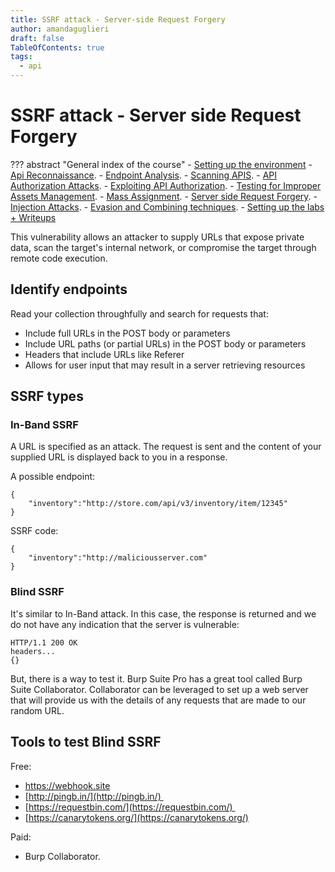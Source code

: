 ```yaml
---
title: SSRF attack - Server-side Request Forgery
author: amandaguglieri
draft: false
TableOfContents: true
tags:
  - api
---
```


# SSRF attack - Server side Request Forgery 

??? abstract "General index of the course"
    - [Setting up the environment](setting-up-kali.md)
    - [Api Reconnaissance](api-reconnaissance.md).
    - [Endpoint Analysis](endpoint-analysis.md).
    - [Scanning APIS](scanning-apis.md).
    - [API Authorization Attacks](api-authentication-attacks.md).
    - [Exploiting API Authorization](exploiting-api-authorization.md).
    - [Testing for Improper Assets Management](improper-assets-management.md).
    - [Mass Assignment](docs/hackingapis/mass-assignment.md).
    - [Server side Request Forgery](server-side-request-forgery-ssrf.md).
    - [Injection Attacks](injection-attacks.md). 
    - [Evasion and Combining techniques](evasion-combining-techniques.md).
    - [Setting up the labs + Writeups](other-labs.md)

This vulnerability allows an attacker to supply URLs that expose private data, scan the target's internal network, or compromise the target through remote code execution.

## Identify endpoints

Read your collection throughfully and search for requests that:

-   Include full URLs in the POST body or parameters
-   Include URL paths (or partial URLs) in the POST body or parameters
-   Headers that include URLs like Referer
-   Allows for user input that may result in a server retrieving resources


## SSRF types

### In-Band SSRF

A URL is specified as an attack. The request is sent and the content of your supplied URL is displayed back to you in a response.

A possible endpoint:

```
{
	"inventory":"http://store.com/api/v3/inventory/item/12345"
}
```

SSRF code:

```
{
	"inventory":"http://maliciousserver.com"
}
```


### Blind  SSRF

It's similar to In-Band attack. In this case, the response is returned and we do not have any indication that the server is vulnerable:

```
HTTP/1.1 200 OK  
headers...  
{}
```

But, there is a way to test it. Burp Suite Pro has a great tool called Burp Suite Collaborator. Collaborator can be leveraged to set up a web server that will provide us with the details of any requests that are made to our random URL.


## Tools to test Blind SSRF

Free:

- https://webhook.site
- [http://pingb.in/](http://pingb.in/) 
- [https://requestbin.com/](https://requestbin.com/) 
- [https://canarytokens.org/](https://canarytokens.org/)

Paid:

- Burp Collaborator. 
